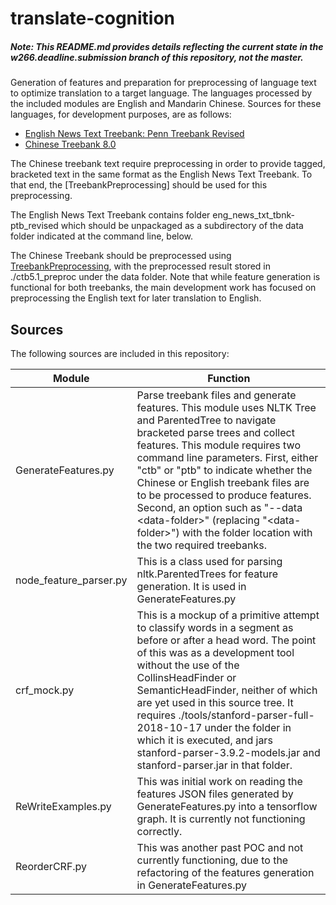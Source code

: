 # translate-cognition

##### Note: This README.md provides details reflecting the current state in the w266.deadline.submission branch of this repository, not the master.



Generation of features and preparation for preprocessing of language text to optimize translation to a target language. The languages processed by the included modules are English and Mandarin Chinese. Sources for these languages, for development purposes, are as follows:

- [English News Text Treebank: Penn Treebank Revised](https://catalog.ldc.upenn.edu/LDC2015T13)
- [Chinese Treebank 8.0](https://catalog.ldc.upenn.edu/LDC2013T21)

The Chinese treebank text require preprocessing in order to provide tagged, bracketed text in the same format as the English News Text Treebank. To that end, the [TreebankPreprocessing] should be used for this preprocessing.

The English News Text Treebank contains folder eng\_news\_txt\_tbnk-ptb\_revised which should be unpackaged as a subdirectory of the data folder indicated at the command line, below.

The Chinese Treebank should be preprocessed using [TreebankPreprocessing](https://github.com/hankcs/TreebankPreprocessing), with the preprocessed result stored in ./ctb5.1\_preproc under the data folder. Note that while feature generation is functional for both treebanks, the main development work has focused on preprocessing the English text for later translation to English.


## Sources

The following sources are included in this repository:

| Module | Function |
| ------ | -------- |
| GenerateFeatures.py | Parse treebank files and generate features. This module uses NLTK Tree and ParentedTree to navigate bracketed parse trees and collect features. This module requires two command line parameters. First, either "ctb" or "ptb" to indicate whether the Chinese or English treebank files are to be processed to produce features. Second, an option such as "--data \<data-folder\>" (replacing "\<data-folder\>") with the folder location with the two required treebanks. |
| node\_feature\_parser.py | This is a class used for parsing nltk.ParentedTrees for feature generation. It is used in GenerateFeatures.py |
| crf\_mock.py | This is a mockup of a primitive attempt to classify words in a segment as before or after a head word. The point of this was as a development tool without the use of the CollinsHeadFinder or SemanticHeadFinder, neither of which are yet used in this source tree. It requires ./tools/stanford-parser-full-2018-10-17 under the folder in which it is executed, and jars stanford-parser-3.9.2-models.jar and stanford-parser.jar in that folder. |
|ReWriteExamples.py | This was initial work on reading the features JSON files generated by GenerateFeatures.py into a tensorflow graph. It is currently not functioning correctly. |
| ReorderCRF.py | This was another past POC and not currently functioning, due to the refactoring of the features generation in GenerateFeatures.py |

 






